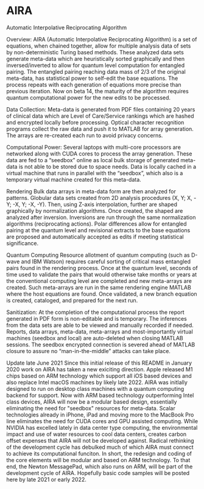 # AIRA

Automatic Interpolative Reciprocating Algorithm

Overview:
AIRA (Automatic Interpolative Reciprocating Algorithm) is a set of equations, when chained together, allow for multiple analysis data of sets by non-deterministic Turing based methods. These analyzed data sets generate meta-data which are heuristically sorted graphically and then inversed/inverted to allow for quantum level computation for entangled pairing. The entangled pairing reaching data mass of 2/3 of the original meta-data, has statistical power to self-edit the base equations. The process repeats with each generation of equations more precise than previous iteration. Now on beta 14, the maturity of the algorithm requires quantum computational power for the new edits to be processed.

Data Collection:
Meta-data is generated from PDF files containing 20 years of clinical data which are Level of Care/Service rankings which are hashed and encrypted locally before processing. Optical character recognition programs collect the raw data and push it to MATLAB for array generation. The arrays are re-created each run to avoid privacy concerns.

Computational Power:
Several laptops with multi-core processors are networked along with CUDA cores to process the array generation. These data are fed to a “seedbox” online as local bulk storage of generated meta-data is not able to be stored due to space needs. Data is locally cached in a virtual machine that runs in parallel with the “seedbox”, which also is a temporary virtual machine created for this meta-data. 

Rendering
Bulk data arrays in meta-data form are then analyzed for patterns. Globular data sets created from 2D analysis procedures (X, Y; X, -Y; -X, Y; -X, -Y). Then, using Z-axis interpolation, further are shaped graphically by normalization algorithms. Once created, the shaped are analyzed after inversion. Inversions are run through the same normalization algorithms (reciprocating actions). Polar differences allow for entangled pairing at the quantum level and revisional extracts to the base equations are proposed and automatically accepted as edits if meeting statistical significance.

Quantum Computing
Resource allotment of quantum computing (such as D-wave and IBM Watson) requires careful sorting of critical mass entangled pairs found in the rendering process. Once at the quantum level, seconds of time used to validate the pairs that would otherwise take months or years at the conventional computing level are completed and new meta-arrays are created. Such meta-arrays are run in the same rendering engine MATLAB where the host equations are found. Once validated, a new branch equation is created, cataloged, and prepared for the next run.

Sanitization:
At the completion of the computational process the report generated in PDF form is non-editable and is temporary. The inferences from the data sets are able to be viewed and manually recorded if needed. Reports, data arrays, meta-data, meta-arrays and most-importantly virtual machines (seedbox and local) are auto-deleted when closing MATLAB sessions. The seedbox encrypted connection is severed ahead of MATLAB closure to assure no “man-in-the-middle” attacks can take place.

Update late June 2021
Since this initial release of this README in January 2020 work on AIRA has taken a new exiciting direction. Apple released M1 chips based on ARM technology which support all iOS based devices and also replace Intel macOS machines by likely late 2022. AIRA was initlally designed to run on desktop class machines with a quantum computing backend for support. Now with ARM based technology outperforming Intel class devices, AIRA will now be a modular based design, essentially eliminating the need for "seedbox" resources for meta-data.
Scalar technologies already in iPhone, iPad and moving more to the MacBook Pro line eliminates the need for CUDA cores and GPU assisted computing. While NVIDIA has excelled lately in data center type computing, the environmental impact and use of water resources to cool data centers, creates carbon offset expenses that AIRA will not be developed against. 
Radical rethinking of the development cycle has debulked much of which AIRA must connect to achieve its computational funciton. In short, the redesign and coding of the core elements will be modular and based on ARM technology. To that end, the Newton MessagePad, which also runs on ARM, will be part of the development cycle of AIRA.
Hopefully basic code samples will be posted here by late 2021 or early 2022.
